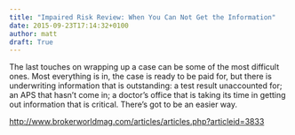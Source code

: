 ```yaml
---
title: "Impaired Risk Review: When You Can Not Get the Information"
date: 2015-09-23T17:14:32+0100
author: matt
draft: True
---
```

The last touches on wrapping up a case can be some of the most difficult ones. Most everything is in, the case is ready to be paid for, but there is underwriting information that is outstanding: a test result unaccounted for; an APS that hasn’t come in; a doctor’s office that is taking its time in getting out information that is critical. There’s got to be an easier way.

http://www.brokerworldmag.com/articles/articles.php?articleid=3833
